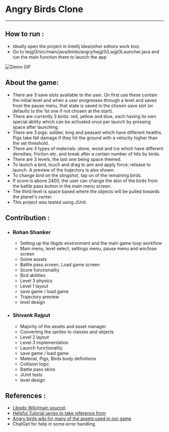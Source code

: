 # Angry Birds Clone

---

## How to run :
 -  Ideally open the project in Intellij Idea(other editors work too).
 - Go to lwjgl3/src/main/java/birds/angry/lwjgl3/Lwjgl3Launcher.java and run the main function there to launch the app

![Demo GIF](angrybirds.gif)

## About the game:
 - There are 3 save slots available to the user. On first use these contain the initial level and when a user progresses through a level and saves from the pause menu, that state is saved in the chosen save slot (or defaults to the 1st one if not chosen at the start).
 - There are currently 3 birds: red, yellow and blue, each having its own special ability which can be activated once per launch by pressing space after launching.
 - There are 3 pigs: soldier, king and peasant which have different healths. Pigs take fall damage if they hit the ground with a velocity higher than the set threshold.
 - There are 3 types of materials: stone, wood and ice which have different densities, friction etc. and break after a certain number of hits by birds.
 - There are 3 levels, the last one being space themed.
 - To launch a bird, touch and drag to aim and apply force; release to launch. A preview of the trajectory  is also shown.
 - To change bird on the slingshot, tap on of the remaining birds.
 - If score is above 2400, the user can change the skin of the birds from the battle pass button in the main menu screen.
 - The third level is space based where the objects will be pulled towards the planet's center.
 - This project was tested using JUnit.
## Contribution :
 - ### Rohan Shanker
   - Setting up the libgdx environment and the main game loop workflow
   - Main menu, level select, settings menu, pause menu and win/lose screen
   - Some assets
   - Battle pass screen, Load game screen
   - Score functionality
   - Bird abilities
   - Level 3 physics
   - Level 1 layout
   - save game / load game
   - Trajectory preview
   - level design
     
 - ### Shivank Rajput
   - Majority of the assets and asset manager
   - Converting the sprites to classes and objects
   - Level 2 layout
   - Level 3 implementation 
   - Launch functionality
   - save game / load game
   - Material, Pigs, Birds body definitions
   - Collision logic
   - Battle pass skins
   - JUnit tests
   - level design


## References :
 - [Libgdx Wiki(main source)](https://libgdx.com/wiki/)
 - [Helpful Tutorial series to take reference from](https://happycoding.io/tutorials/libgdx/)
 - [Angry birds wiki for many of the assets used in our game](https://angrybirds.fandom.com/wiki/Angry_Birds_Wiki)
 - ChatGpt for help in some error handling

